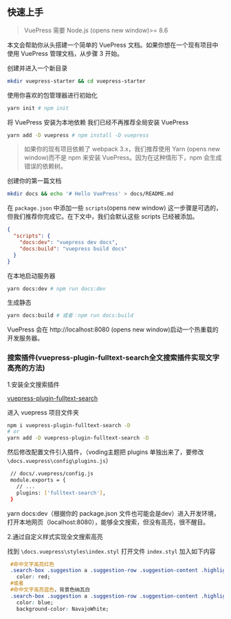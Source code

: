 ## 快速上手

>VuePress 需要 Node.js (opens new window)>= 8.6

本文会帮助你从头搭建一个简单的 VuePress 文档。如果你想在一个现有项目中使用 VuePress 管理文档，从步骤 3 开始。

创建并进入一个新目录

``` sh
mkdir vuepress-starter && cd vuepress-starter
```

使用你喜欢的包管理器进行初始化

```sh
yarn init # npm init
```

将 VuePress 安装为本地依赖
我们已经不再推荐全局安装 VuePress

``` sh
yarn add -D vuepress # npm install -D vuepress
```

>如果你的现有项目依赖了 webpack 3.x，我们推荐使用 Yarn (opens new window)而不是 npm 来安装 VuePress。因为在这种情形下，npm 会生成错误的依赖树。

创建你的第一篇文档

```sh
mkdir docs && echo '# Hello VuePress' > docs/README.md

```

在 `package.json` 中添加一些 `scripts`(opens new window)
这一步骤是可选的，但我们推荐你完成它。在下文中，我们会默认这些 scripts 已经被添加。

```json
{
  "scripts": {
    "docs:dev": "vuepress dev docs",
    "docs:build": "vuepress build docs"
  }
}
```

在本地启动服务器

``` sh
yarn docs:dev # npm run docs:dev
```

生成静态

``` sh
yarn docs:build # 或者：npm run docs:build
```

VuePress 会在 http://localhost:8080 (opens new window)启动一个热重载的开发服务器。

### 搜索插件(vuepress-plugin-fulltext-search全文搜索插件实现文字高亮的方法)

1.安装全文搜索插件

[vuepress-plugin-fulltext-search](https://link.zhihu.com/?target=https%3A//github.com/leo-buneev/vuepress-plugin-fulltext-search)

进入 vuepress 项目文件夹

``` sh
npm i vuepress-plugin-fulltext-search -D
# or
yarn add -D vuepress-plugin-fulltext-search -D
```

然后修改配置文件引入插件，（voding主题把 plugins 单独出来了，要修改`\docs.vuepress\config\plugins.js`）

```sh
 // docs/.vuepress/config.js
 module.exports = {
   // ...
   plugins: ['fulltext-search'],
 }
```

yarn docs:dev（根据你的 package.json 文件也可能会是dev）进入开发环境，打开本地网页（localhost:8080），能够全文搜索，但没有高亮，很不醒目。

2.通过自定义样式实现全文搜索高亮

找到 `\docs.vuepress\styles\index.styl`
打开文件 `index.styl` 加入如下内容

``` css
 #命中文字高亮红色
 .search-box .suggestion a .suggestion-row .suggestion-content .highlight
   color: red;
 #或者
 #命中文字高亮蓝色，背景色纳瓦白
 .search-box .suggestion a .suggestion-row .suggestion-content .highlight
   color: blue;
   background-color: NavajoWhite;
```